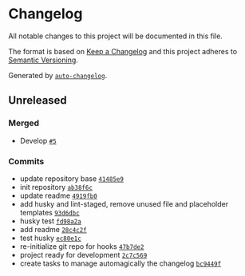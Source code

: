 # Changelog

All notable changes to this project will be documented in this file.

The format is based on [Keep a Changelog](http://keepachangelog.com/en/1.0.0/)
and this project adheres to [Semantic Versioning](http://semver.org/spec/v2.0.0.html).

Generated by [`auto-changelog`](https://github.com/CookPete/auto-changelog).

## Unreleased

### Merged

- Develop [`#5`](https://github.com/ibbatta/readme-generator/pull/5)

### Commits

- update repository base [`41485e9`](https://github.com/ibbatta/readme-generator/commit/41485e9bf704f3c22ea8c6a844da4c4676f13adb)
- init repository [`ab38f6c`](https://github.com/ibbatta/readme-generator/commit/ab38f6cffd9f1f03efe03c58b25efd489b4530df)
- update readme [`4919fb0`](https://github.com/ibbatta/readme-generator/commit/4919fb0f6205d7aa3f903bea7cb3938ebd876587)
- add husky and lint-staged, remove unused file and placeholder templates [`93d6dbc`](https://github.com/ibbatta/readme-generator/commit/93d6dbce68884061f3153a13e362ac8b62e5fabb)
- husky test [`fd98a2a`](https://github.com/ibbatta/readme-generator/commit/fd98a2a58cd835201601d88b80d4087903c2e4af)
- add readme [`28c4c2f`](https://github.com/ibbatta/readme-generator/commit/28c4c2f7601f8cc9741824e8663fc6691e309b60)
- test husky [`ec80e1c`](https://github.com/ibbatta/readme-generator/commit/ec80e1c903ebb5919e33496f5943c18b214b24a3)
- re-initialize git repo for hooks [`47b7de2`](https://github.com/ibbatta/readme-generator/commit/47b7de292e16778f1fb942d8c625b143e26fa310)
- project ready for development [`2c7c569`](https://github.com/ibbatta/readme-generator/commit/2c7c56945cb5cb3a82e7607415e48ed2378470d0)
- create tasks to manage automagically the changelog [`bc9449f`](https://github.com/ibbatta/readme-generator/commit/bc9449f089b90e9b6ce9e7e4660f46887aedc58d)
